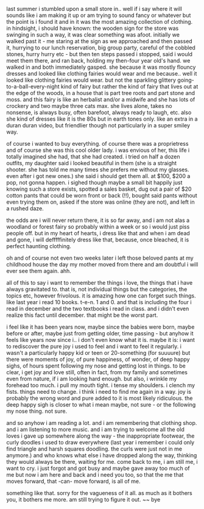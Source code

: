 last summer i stumbled upon a small store in.. well if i say where it will sounds like i am making it up or am trying to sound fancy or whatever but the point is i found it and in it was the most amazing collection of clothing. in hindsight, i should have known: the wooden sign for the store was swinging in such a way, it was clear something was afoot. initially we walked past it - me staring at the sign as we approached and then passed it, hurrying to our lunch reservation, big group party, careful of the cobbled stones, hurry hurry etc - but then ten steps passed i stopped, said i would meet them there, and ran back, holding my then-four year old's hand.  we walked in and both immediately gasped. she because it was mostly flouncy dresses and looked like clothing fairies would wear and me because.. well it looked like clothing fairies would wear. but not the sparkling glittery going-to-a-ball-every-night kind of fairy but rather the kind of fairy that lives out at the edge of the woods, in a house that is part tree roots and part stone and moss. and this fairy is like an herbalist and/or a midwife and she has lots of crockery and two maybe three cats max. she lives alone, takes no nonsense, is always busy, often barefoot, always ready to laugh, etc. also she kind of dresses like it is the 80s but in earth tones only. like an extra in a duran duran video, but friendlier though not particularly in a super smiley way.

of course i wanted to buy everything. of course there was a proprietress and of course she was this cool older lady. i was envious of her, this life i totally imagined she had, that she had created. i tried on half a dozen outfits, my daughter said i looked beautiful in them (she is a straight shooter. she has told me many times she prefers me without my glasses. even after i got new ones.) she said i should get them all. at $100, $200 a pop, not gonna happen. i sighed though maybe a small bit happily just knowing such a store exists, spotted a sales basket, dug out a pair of $20 cotton pants that could be worn front or back (!!), bought said pants without even trying them on, asked if the store was online (they are not), and left in a rushed daze.

the odds are i will never return there, it is so far away, and i am not alas a woodland or forest fairy so probably within a week or so i would just piss people off. but in my heart of hearts, i dress like that and when i am dead and gone, i will defffffinitely dress like that, because, once bleached, it is perfect haunting clothing. 

oh and of course not even two weeks later i left those beloved pants at my childhood house the day my mother moved from there and am doubtful i will ever see them again. ahh.

all of this to say i want to remember the things i love, the things that i have always gravitated to. that is, not individual things but the categories, the topics etc, however frivolous. it is amazing how one can forget such things. like last year i read 10 books. t-e-n. 1 and 0. and that is including the four i read in december and the two textbooks i read in class. and i didn't even realize this fact until december. that might be the worst part. 

i feel like it has been years now, maybe since the babies were born, maybe before or after, maybe just from getting older, time passing - but anyhow it feels like years now since i.. i don't even know what it is. maybe it is: i want to rediscover the pure joy i used to feel and i want to feel it regularly. i wasn't a particularly happy kid or teen or 20-something (for suuuure) but there were moments of joy, of pure happiness, of wonder, of deep happy sighs, of hours spent following my nose and getting lost in things. to be clear, i get joy and love still, often in fact, from my family and sometimes even from nature, if i am looking hard enough. but also, i wrinkle my forehead too much. i pull my mouth tight. i tense my shoulders. i clench my fists. things need to change. i think i need to find me again in a way. joy is probably the wrong word and pure added to it is most likely ridiculous. the deep happy sigh is closer to what i mean maybe, not sure - or the following my nose thing. not sure.

and so anyhow i am reading a lot. and i am remembering that clothing shop. and i am listening to more music. and i am trying to welcome all the old loves i gave up somewhere along the way - the inappropriate footwear, the curly doodles i used to draw everywhere (last year i remember i could only find triangle and harsh squares doodling. the curls were just not in me anymore.) and who knows what else i have dropped along the way, thinking they would always be there, waiting for me. come back to me, i am still me, i want to cry. i just forgot and got busy and maybe gave away too much of me but now i am here and back and i need you too, so that the me that moves forward, that -can- move forward, is all of me. 

something like that. sorry for the vagueness of it all. as much as it bothers you, it bothers me more. am still trying to figure it out. ~~ bye

